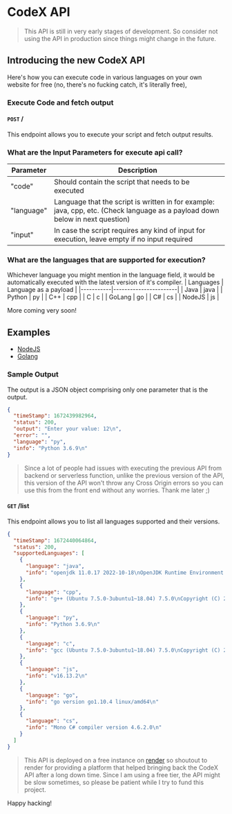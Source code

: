 # CodeX API

> This API is still in very early stages of development. So consider not using the API in production since things might change in the future.

## Introducing the new CodeX API

Here's how you can execute code in various languages on your own website for free (no, there's no fucking catch, it's literally free),

### Execute Code and fetch output

#### `POST` /

This endpoint allows you to execute your script and fetch output results.

### What are the Input Parameters for execute api call?

| Parameter  | Description                                                                                                                   |
| ---------- | ----------------------------------------------------------------------------------------------------------------------------- |
| "code"     | Should contain the script that needs to be executed                                                                           |
| "language" | Language that the script is written in for example: java, cpp, etc. (Check language as a payload down below in next question) |
| "input"    | In case the script requires any kind of input for execution, leave empty if no input required                                 |

### What are the languages that are supported for execution?

Whichever language you might mention in the language field, it would be automatically executed with the latest version of it's compiler.
| Languages | Language as a payload |
|-----------|-----------------------|
| Java | java |
| Python | py |
| C++ | cpp |
| C | c |
| GoLang | go |
| C# | cs |
| NodeJS | js |

More coming very soon!

## Examples

- [NodeJS](examples/js/index.js)
- [Golang](examples/golang/main.go)

### Sample Output

The output is a JSON object comprising only one parameter that is the output.

```json
{
  "timeStamp": 1672439982964,
  "status": 200,
  "output": "Enter your value: 12\n",
  "error": "",
  "language": "py",
  "info": "Python 3.6.9\n"
}
```

> Since a lot of people had issues with executing the previous API from backend or serverless function, unlike the previous version of the API, this version of the API won't throw any Cross Origin errors so you can use this from the front end without any worries. Thank me later ;)

#### `GET` /list

This endpoint allows you to list all languages supported and their versions.

```json
{
  "timeStamp": 1672440064864,
  "status": 200,
  "supportedLanguages": [
    {
      "language": "java",
      "info": "openjdk 11.0.17 2022-10-18\nOpenJDK Runtime Environment (build 11.0.17+8-post-Ubuntu-1ubuntu218.04)\nOpenJDK 64-Bit Server VM (build 11.0.17+8-post-Ubuntu-1ubuntu218.04, mixed mode, sharing)\n"
    },
    {
      "language": "cpp",
      "info": "g++ (Ubuntu 7.5.0-3ubuntu1~18.04) 7.5.0\nCopyright (C) 2017 Free Software Foundation, Inc.\nThis is free software; see the source for copying conditions.  There is NO\nwarranty; not even for MERCHANTABILITY or FITNESS FOR A PARTICULAR PURPOSE.\n\n"
    },
    {
      "language": "py",
      "info": "Python 3.6.9\n"
    },
    {
      "language": "c",
      "info": "gcc (Ubuntu 7.5.0-3ubuntu1~18.04) 7.5.0\nCopyright (C) 2017 Free Software Foundation, Inc.\nThis is free software; see the source for copying conditions.  There is NO\nwarranty; not even for MERCHANTABILITY or FITNESS FOR A PARTICULAR PURPOSE.\n\n"
    },
    {
      "language": "js",
      "info": "v16.13.2\n"
    },
    {
      "language": "go",
      "info": "go version go1.10.4 linux/amd64\n"
    },
    {
      "language": "cs",
      "info": "Mono C# compiler version 4.6.2.0\n"
    }
  ]
}
```

> This API is deployed on a free instance on [render](https://render.com/) so shoutout to render for providing a platform that helped bringing back the CodeX API after a long down time. Since I am using a free tier, the API might be slow sometimes, so please be patient while I try to fund this project.

Happy hacking!
